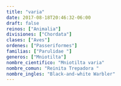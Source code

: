 ```yaml
---
title: "varia"
date: 2017-08-18T20:46:32-06:00
draft: false
reinos: ["Animalia"]
divisiones: ["Chordata"]
clases: ["Aves"]
ordenes: ["Passeriformes"]
familias: ["Parulidae "]
generos: ["Mniotilta"]
nombre_cientifico: "Mniotilta varia"
nombre_comun: "Reinita Trepadora "
nombre_ingles: "Black-and-white Warbler"
---
```

